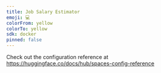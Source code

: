 ```yaml
---
title: Job Salary Estimator
emoji: 💻
colorFrom: yellow
colorTo: yellow
sdk: docker
pinned: false
---
```


Check out the configuration reference at https://huggingface.co/docs/hub/spaces-config-reference
